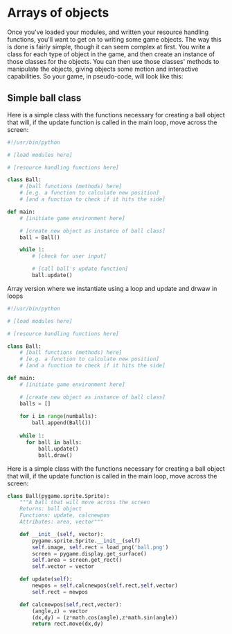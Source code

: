 # Arrays of objects
Once you've loaded your modules, and written your resource handling functions, you'll want to get on to writing some game objects. The way this is done is fairly simple, though it can seem complex at first. You write a class for each type of object in the game, and then create an instance of those classes for the objects. You can then use those classes' methods to manipulate the objects, giving objects some motion and interactive capabilities. So your game, in pseudo-code, will look like this:
## Simple ball class
Here is a simple class with the functions necessary for creating a ball object that will, if the update function is called in the main loop, move across the screen:

```python
#!/usr/bin/python

# [load modules here]

# [resource handling functions here]

class Ball:
    # [ball functions (methods) here]
    # [e.g. a function to calculate new position]
    # [and a function to check if it hits the side]

def main:
    # [initiate game environment here]

    # [create new object as instance of ball class]
    ball = Ball()

    while 1:
        # [check for user input]

        # [call ball's update function]
        ball.update()
```

Array version where we instantiate using a loop and update and drwaw in loops

```python
#!/usr/bin/python

# [load modules here]

# [resource handling functions here]

class Ball:
    # [ball functions (methods) here]
    # [e.g. a function to calculate new position]
    # [and a function to check if it hits the side]

def main:
    # [initiate game environment here]

    # [create new object as instance of ball class]
    balls = []
    
    for i in range(numballs):
        ball.append(Ball())
    
    while 1:
      for ball in balls:
          ball.update()
          ball.draw()
```


Here is a simple class with the functions necessary for creating a ball object that will, if the update function is called in the main loop, move across the screen:
```python
class Ball(pygame.sprite.Sprite):
    """A ball that will move across the screen
    Returns: ball object
    Functions: update, calcnewpos
    Attributes: area, vector"""

    def __init__(self, vector):
        pygame.sprite.Sprite.__init__(self)
        self.image, self.rect = load_png('ball.png')
        screen = pygame.display.get_surface()
        self.area = screen.get_rect()
        self.vector = vector

    def update(self):
        newpos = self.calcnewpos(self.rect,self.vector)
        self.rect = newpos

    def calcnewpos(self,rect,vector):
        (angle,z) = vector
        (dx,dy) = (z*math.cos(angle),z*math.sin(angle))
        return rect.move(dx,dy)
```

